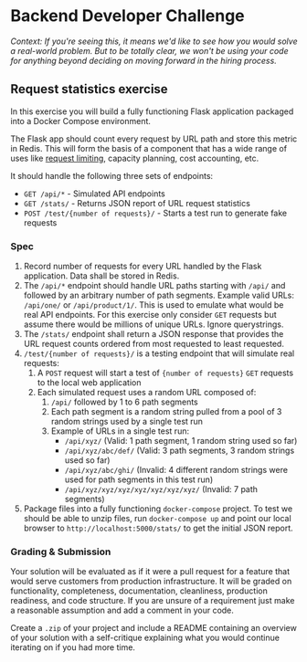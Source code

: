 # Backend Developer Challenge

_Context: If you're seeing this, it means we'd like to see how you would solve a real-world problem. But to be totally clear, we won't be using your code for anything beyond deciding on moving forward in the hiring process._

## Request statistics exercise

In this exercise you will build a fully functioning Flask application packaged into
a Docker Compose environment.

The Flask app should count every request by URL path and store this metric in Redis.
This will form the basis of a component that has a wide range of uses like
[request limiting](https://developer.close.io/#ratelimits), capacity planning, cost accounting, etc.

It should handle the following three sets of endpoints:
* `GET /api/*` - Simulated API endpoints
* `GET /stats/` - Returns JSON report of URL request statistics
* `POST /test/{number of requests}/` - Starts a test run to generate fake requests

### Spec

1. Record number of requests for every URL handled by the Flask application.  Data shall be stored in Redis.
1. The `/api/*` endpoint should handle URL paths starting with `/api/` and followed by an arbitrary number of path segments.
   Example valid URLs: `/api/one/` or `/api/product/1/`. This is used to emulate what would be real API endpoints.
   For this exercise only consider `GET` requests but assume there would be millions of unique URLs. Ignore querystrings.
1. The `/stats/` endpoint shall return a JSON response that provides the URL request counts ordered from most
    requested to least requested.
1. `/test/{number of requests}/` is a testing endpoint that will simulate real requests:
   1. A `POST` request will start a test of `{number of requests}` `GET` requests to the local web application
   1. Each simulated request uses a random URL composed of:
      1. `/api/` followed by 1 to 6 path segments
      1. Each path segment is a random string pulled from a pool of 3 random strings used by a single test run
      1. Example of URLs in a single test run:
         * `/api/xyz/` (Valid: 1 path segment, 1 random string used so far)
         * `/api/xyz/abc/def/` (Valid: 3 path segments, 3 random strings used so far)
         * `/api/xyz/abc/ghi/` (Invalid: 4 different random strings were used for path segments in this test run)
         * `/api/xyz/xyz/xyz/xyz/xyz/xyz/xyz/` (Invalid: 7 path segments)
1. Package files into a fully functioning `docker-compose` project. To test we should be able to unzip files,
   run `docker-compose up` and point our local browser to `http://localhost:5000/stats/` to get the initial JSON report.

### Grading & Submission

Your solution will be evaluated as if it were a pull request for a feature that would serve customers from production infrastructure. It will be graded on functionality, completeness, documentation, cleanliness, production readiness, and code structure.  If you are unsure of a requirement just make a reasonable assumption and add a comment in your code.

Create a `.zip` of your project and include a README containing an overview of your solution with a self-critique explaining what you would continue iterating on if you had more time.
